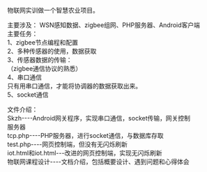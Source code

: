 
物联网实训做一个智慧农业项目。  

主要涉及： WSN感知数据、zigbee组网、PHP服务器、Android客户端  
主要任务：  
1、zigbee节点编程和配置  
2、多种传感器的使用，数据获取  
3、传感器数据的传输：   
（zigbee通信协议的熟悉）  
4、串口通信  
只有用串口通信，才能将协调器的数据获取出来。  
5、socket通信  

文件介绍：  
Skzh----Android网关程序，实现串口通信，socket传输，网关控制  
服务器  
tcp.php----PHP服务器，进行socket通信，与数据库存取  
test.php----网页控制端，但没有无闪烁刷新  
iot.html和iot.html---改进的网页控制端，实现无闪烁刷新  
物联网课程设计----文档介绍，包括概要设计、遇到问题和心得体会  

